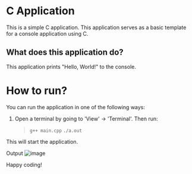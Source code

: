 C Application
======================
This is a simple C application. This application serves as a basic template for a console application using C.

What does this application do?
-------------------------------
This application prints "Hello, World!" to the console.

# How to run?
You can run the application in one of the following ways:

1. Open a terminal by going to 'View' -> 'Terminal'. Then run:
    > `g++ main.cpp`
    > `./a.out`

This will start the application.

Output
![image](https://github.com/user-attachments/assets/4da8fe26-ec74-465d-beb6-c8f12c1c0db4)


Happy coding!
